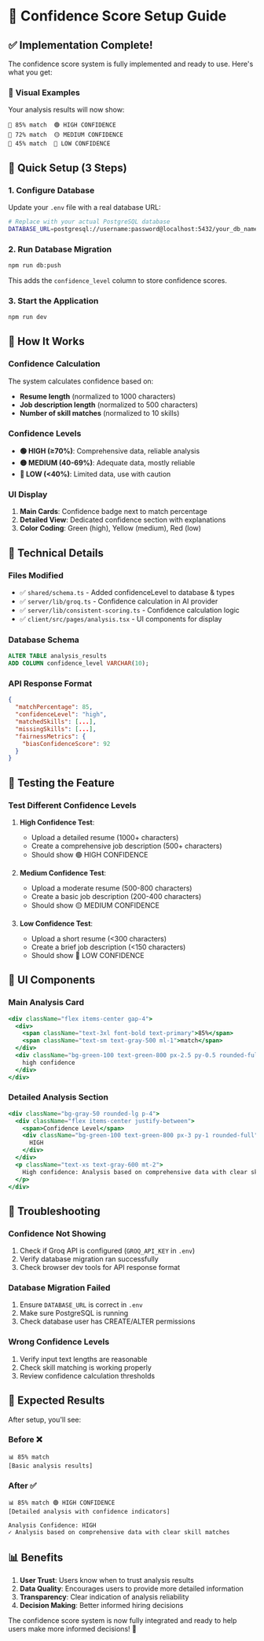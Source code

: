 # 🎯 Confidence Score Setup Guide

## ✅ **Implementation Complete!**

The confidence score system is fully implemented and ready to use. Here's what you get:

### 🎨 **Visual Examples**
Your analysis results will now show:
```
🎯 85% match  🟢 HIGH CONFIDENCE
🎯 72% match  🟡 MEDIUM CONFIDENCE  
🎯 45% match  🔴 LOW CONFIDENCE
```

## 🚀 **Quick Setup (3 Steps)**

### 1. **Configure Database**
Update your `.env` file with a real database URL:
```bash
# Replace with your actual PostgreSQL database
DATABASE_URL=postgresql://username:password@localhost:5432/your_db_name
```

### 2. **Run Database Migration**
```bash
npm run db:push
```
This adds the `confidence_level` column to store confidence scores.

### 3. **Start the Application**  
```bash
npm run dev
```

## 🎯 **How It Works**

### **Confidence Calculation**
The system calculates confidence based on:
- **Resume length** (normalized to 1000 characters)
- **Job description length** (normalized to 500 characters)  
- **Number of skill matches** (normalized to 10 skills)

### **Confidence Levels**
- **🟢 HIGH (≥70%)**: Comprehensive data, reliable analysis
- **🟡 MEDIUM (40-69%)**: Adequate data, mostly reliable
- **🔴 LOW (<40%)**: Limited data, use with caution

### **UI Display**
1. **Main Cards**: Confidence badge next to match percentage
2. **Detailed View**: Dedicated confidence section with explanations
3. **Color Coding**: Green (high), Yellow (medium), Red (low)

## 🔧 **Technical Details**

### **Files Modified**
- ✅ `shared/schema.ts` - Added confidenceLevel to database & types
- ✅ `server/lib/groq.ts` - Confidence calculation in AI provider
- ✅ `server/lib/consistent-scoring.ts` - Confidence calculation logic  
- ✅ `client/src/pages/analysis.tsx` - UI components for display

### **Database Schema**
```sql
ALTER TABLE analysis_results 
ADD COLUMN confidence_level VARCHAR(10);
```

### **API Response Format**
```json
{
  "matchPercentage": 85,
  "confidenceLevel": "high",
  "matchedSkills": [...],
  "missingSkills": [...],
  "fairnessMetrics": {
    "biasConfidenceScore": 92
  }
}
```

## 🧪 **Testing the Feature**

### **Test Different Confidence Levels**

1. **High Confidence Test**:
   - Upload a detailed resume (1000+ characters)
   - Create a comprehensive job description (500+ characters)
   - Should show 🟢 HIGH CONFIDENCE

2. **Medium Confidence Test**:
   - Upload a moderate resume (500-800 characters)
   - Create a basic job description (200-400 characters)
   - Should show 🟡 MEDIUM CONFIDENCE

3. **Low Confidence Test**:
   - Upload a short resume (<300 characters)
   - Create a brief job description (<150 characters)
   - Should show 🔴 LOW CONFIDENCE

## 🎨 **UI Components**

### **Main Analysis Card**
```jsx
<div className="flex items-center gap-4">
  <div>
    <span className="text-3xl font-bold text-primary">85%</span>
    <span className="text-sm text-gray-500 ml-1">match</span>
  </div>
  <div className="bg-green-100 text-green-800 px-2.5 py-0.5 rounded-full text-xs font-medium">
    high confidence
  </div>
</div>
```

### **Detailed Analysis Section**
```jsx
<div className="bg-gray-50 rounded-lg p-4">
  <div className="flex items-center justify-between">
    <span>Confidence Level</span>
    <div className="bg-green-100 text-green-800 px-3 py-1 rounded-full">
      HIGH
    </div>
  </div>
  <p className="text-xs text-gray-600 mt-2">
    High confidence: Analysis based on comprehensive data with clear skill matches.
  </p>
</div>
```

## 🚨 **Troubleshooting**

### **Confidence Not Showing**
1. Check if Groq API is configured (`GROQ_API_KEY` in `.env`)
2. Verify database migration ran successfully
3. Check browser dev tools for API response format

### **Database Migration Failed**
1. Ensure `DATABASE_URL` is correct in `.env`
2. Make sure PostgreSQL is running
3. Check database user has CREATE/ALTER permissions

### **Wrong Confidence Levels**
1. Verify input text lengths are reasonable
2. Check skill matching is working properly  
3. Review confidence calculation thresholds

## 🎉 **Expected Results**

After setup, you'll see:

### **Before** ❌
```
📊 85% match
[Basic analysis results]
```

### **After** ✅  
```
📊 85% match 🟢 HIGH CONFIDENCE
[Detailed analysis with confidence indicators]

Analysis Confidence: HIGH
✓ Analysis based on comprehensive data with clear skill matches
```

## 📊 **Benefits**

1. **User Trust**: Users know when to trust analysis results
2. **Data Quality**: Encourages users to provide more detailed information
3. **Transparency**: Clear indication of analysis reliability
4. **Decision Making**: Better informed hiring decisions

The confidence score system is now fully integrated and ready to help users make more informed decisions! 🎯